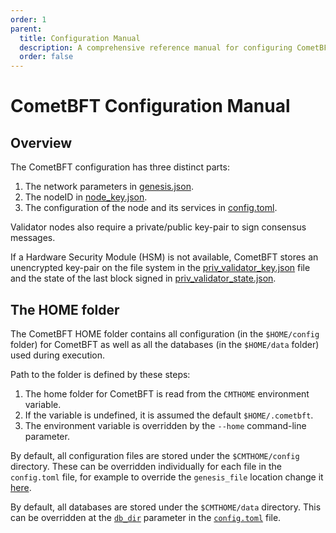 ```yaml
---
order: 1
parent:
  title: Configuration Manual
  description: A comprehensive reference manual for configuring CometBFT
  order: false
---
```

# CometBFT Configuration Manual

## Overview
The CometBFT configuration has three distinct parts:
1. The network parameters in [genesis.json](genesis.json.md).
2. The nodeID in [node_key.json](node_key.json.md).
3. The configuration of the node and its services in [config.toml](config.toml.md).

Validator nodes also require a private/public key-pair to sign consensus messages.

If a Hardware Security Module (HSM) is not available, CometBFT stores an unencrypted key-pair on the file system in the
[priv_validator_key.json](priv_validator_key.json.md) file and the state of the last block signed in
[priv_validator_state.json](priv_validator_state.json.md).

## The HOME folder
The CometBFT HOME folder contains all configuration (in the `$HOME/config` folder) for CometBFT as well as all the databases (in the `$HOME/data` folder)
used during execution.

Path to the folder is defined by these steps:
1. The home folder for CometBFT is read from the `CMTHOME` environment variable.
2. If the variable is undefined, it is assumed the default `$HOME/.cometbft`.
3. The environment variable is overridden by the `--home` command-line parameter.

By default, all configuration files are stored under the `$CMTHOME/config` directory.
These can be overridden individually for each file in the `config.toml` file, for example to
override the `genesis_file` location change it [here](config.toml.md#genesis_file).

By default, all databases are stored under the `$CMTHOME/data` directory.
This can be overridden at the [`db_dir`](config.toml.md#db_dir) parameter in the [`config.toml`](config.toml.md) file.
